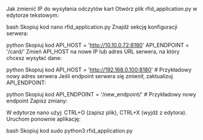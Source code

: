 Jak zmienić IP do wysyłania odczytów kart
Otwórz plik rfid_application.py w edytorze tekstowym:

bash
Skopiuj kod
nano rfid_application.py
Znajdź sekcję konfiguracji serwera:

python
Skopiuj kod
API_HOST = 'http://10.10.0.72:8180'
API_ENDPOINT = '/card/'
Zmień API_HOST na nowe IP lub adres URL serwera, na który chcesz wysyłać dane:

python
Skopiuj kod
API_HOST = 'http://192.168.0.100:8180'  # Przykładowy nowy adres serwera
Jeśli endpoint serwera się zmienił, zaktualizuj API_ENDPOINT:

python
Skopiuj kod
API_ENDPOINT = '/new_endpoint/'  # Przykładowy nowy endpoint
Zapisz zmiany:

W edytorze nano użyj:
CTRL+O (zapisz plik),
CTRL+X (wyjdź z edytora).
Uruchom ponownie aplikację:

bash
Skopiuj kod
sudo python3 rfid_application.py
